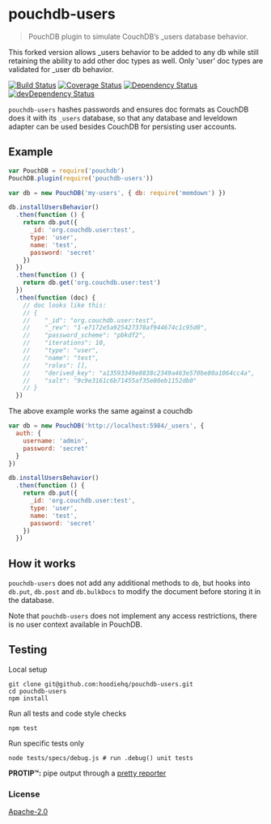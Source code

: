 # pouchdb-users

> PouchDB plugin to simulate CouchDB’s \_users database behavior.

This forked version allows _users behavior to be added to any db while still retaining the ability to add other doc types as well.  Only 'user' doc types are validated for _user db behavior.

[![Build Status](https://travis-ci.org/hoodiehq/pouchdb-users.svg?branch=master)](https://travis-ci.org/hoodiehq/pouchdb-users)
[![Coverage Status](https://coveralls.io/repos/hoodiehq/pouchdb-users/badge.svg?branch=master)](https://coveralls.io/r/hoodiehq/pouchdb-users?branch=master)
[![Dependency Status](https://david-dm.org/hoodiehq/pouchdb-users.svg)](https://david-dm.org/hoodiehq/pouchdb-users)
[![devDependency Status](https://david-dm.org/hoodiehq/pouchdb-users/dev-status.svg)](https://david-dm.org/hoodiehq/pouchdb-users#info=devDependencies)

`pouchdb-users` hashes passwords and ensures doc formats as CouchDB does it with
its `_users` database, so that any database and leveldown adapter can be used
besides CouchDB for persisting user accounts.

## Example

```js
var PouchDB = require('pouchdb')
PouchDB.plugin(require('pouchdb-users'))

var db = new PouchDB('my-users', { db: require('memdown') })

db.installUsersBehavior()
  .then(function () {
    return db.put({
      _id: 'org.couchdb.user:test',
      type: 'user',
      name: 'test',
      password: 'secret'
    })
  })
  .then(function () {
    return db.get('org.couchdb.user:test')
  })
  .then(function (doc) {
    // doc looks like this:
    // {
    //    "_id": "org.couchdb.user:test",
    //    "_rev": "1-e7172e5a925427378af944674c1c95d0",
    //    "password_scheme": "pbkdf2",
    //    "iterations": 10,
    //    "type": "user",
    //    "name": "test",
    //    "roles": [],
    //    "derived_key": "a13593349e8838c2349a463e570be80a1064cc4a",
    //    "salt": "9c9e3161c6b71455af35e80eb1152db0"
    // }
  })
```

The above example works the same against a couchdb

```js
var db = new PouchDB('http://localhost:5984/_users', {
  auth: {
    username: 'admin',
    password: 'secret'
  }
})

db.installUsersBehavior()
  .then(function () {
    return db.put({
      _id: 'org.couchdb.user:test',
      type: 'user',
      name: 'test',
      password: 'secret'
    })
  })
```

## How it works

`pouchdb-users` does not add any additional methods to `db`, but hooks into
`db.put`, `db.post` and `db.bulkDocs` to modify the document before storing it
in the database.

Note that `pouchdb-users` does not implement any access restrictions, there
is no user context available in PouchDB.

## Testing

Local setup

```
git clone git@github.com:hoodiehq/pouchdb-users.git
cd pouchdb-users
npm install
```

Run all tests and code style checks

```
npm test
```

Run specific tests only

```
node tests/specs/debug.js # run .debug() unit tests
```

**PROTIP™:** pipe output through a [pretty reporter](https://www.npmjs.com/package/tape#pretty-reporters)

### License

[Apache-2.0](https://github.com/hoodiehq/hoodie/blob/master/LICENSE)
